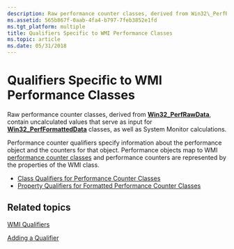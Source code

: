 ```yaml
---
description: Raw performance counter classes, derived from Win32\_PerfRawData, contain uncalculated values that serve as input for Win32\_PerfFormattedData classes, as well as System Monitor calculations.
ms.assetid: 565b867f-0aab-4fa4-b797-7feb3852e1fd
ms.tgt_platform: multiple
title: Qualifiers Specific to WMI Performance Classes
ms.topic: article
ms.date: 05/31/2018
---
```


# Qualifiers Specific to WMI Performance Classes

Raw performance counter classes, derived from [**Win32\_PerfRawData**](/windows/desktop/CIMWin32Prov/win32-perfrawdata), contain uncalculated values that serve as input for [**Win32\_PerfFormattedData**](/windows/desktop/CIMWin32Prov/win32-perfformatteddata) classes, as well as System Monitor calculations.

Performance counter qualifiers specify information about the performance object and the counters for that object. Performance objects map to WMI [performance counter classes](/windows/desktop/CIMWin32Prov/performance-counter-classes) and performance counters are represented by the properties of the WMI class.

-   [Class Qualifiers for Performance Counter Classes](class-qualifiers-for-performance-counter-classes.md)
-   [Property Qualifiers for Formatted Performance Counter Classes](property-qualifiers-for-performance-counter-classes.md)

## Related topics

<dl> <dt>

[WMI Qualifiers](wmi-qualifiers.md)
</dt> <dt>

[Adding a Qualifier](adding-a-qualifier.md)
</dt> </dl>

 

 
